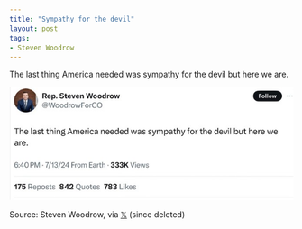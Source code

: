 ```yaml
---
title: "Sympathy for the devil"
layout: post
tags:
- Steven Woodrow
---
```


The last thing America needed was sympathy for the devil but here we are.

![Sympathy for the devil](/assets/2024-07-13-steven-woodrow.jpg "Steven Woodrow")

Source: Steven Woodrow, via [𝕏](https://x.com) (since deleted)
